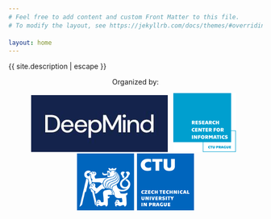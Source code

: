 ```yaml
---
# Feel free to add content and custom Front Matter to this file.
# To modify the layout, see https://jekyllrb.com/docs/themes/#overriding-theme-defaults

layout: home
---
```


{{ site.description | escape }}

<div style="text-align:center; margin: 10px auto;">
<p>Organized by:</p>
<a href="https://deepmind.com/"><img src="assets/logo_dm.jpg" alt="Logo DeepMind"/></a> &nbsp; 
<a href="https://rci.cvut.cz/"><img src="assets/logo_rci.png" alt="Logo RCI Czech Technical University" /></a> &nbsp;
<a href="https://www.cvut.cz/"><img src="assets/logo_cvut_en.jpg" alt="Logo Czech Technical University" /></a>
</div>
